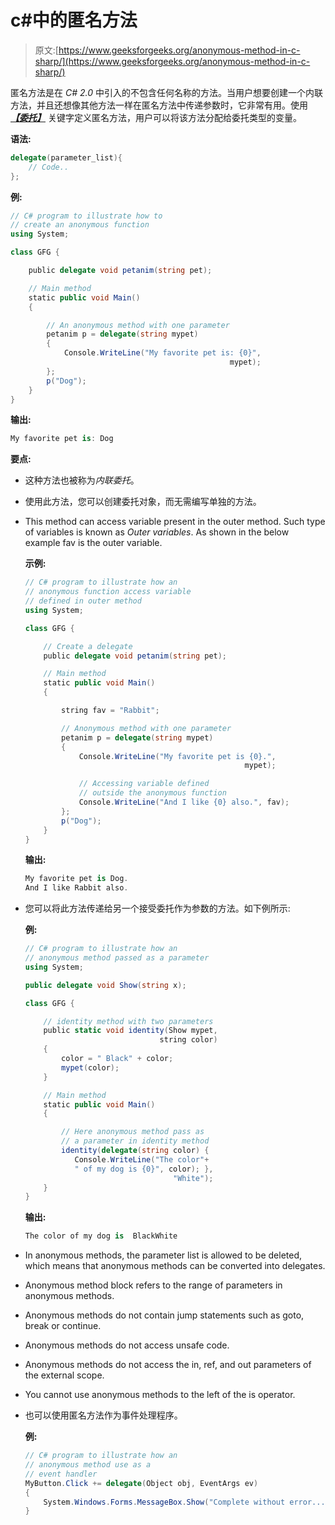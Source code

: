 # c#中的匿名方法

> 原文:[https://www.geeksforgeeks.org/anonymous-method-in-c-sharp/](https://www.geeksforgeeks.org/anonymous-method-in-c-sharp/)

匿名方法是在 *C# 2.0* 中引入的不包含任何名称的方法。当用户想要创建一个内联方法，并且还想像其他方法一样在匿名方法中传递参数时，它非常有用。使用 ***[【委托】](https://www.geeksforgeeks.org/c-sharp-delegates/)*** 关键字定义匿名方法，用户可以将该方法分配给委托类型的变量。

**语法:**

```cs
delegate(parameter_list){
    // Code..
};

```

**例:**

```cs
// C# program to illustrate how to 
// create an anonymous function
using System;

class GFG {

    public delegate void petanim(string pet);

    // Main method
    static public void Main()
    {

        // An anonymous method with one parameter
        petanim p = delegate(string mypet)
        {
            Console.WriteLine("My favorite pet is: {0}",
                                                 mypet);
        };
        p("Dog");
    }
}
```

**输出:**

```cs
My favorite pet is: Dog

```

**要点:**

*   这种方法也被称为*内联委托*。
*   使用此方法，您可以创建委托对象，而无需编写单独的方法。
*   This method can access variable present in the outer method. Such type of variables is known as *Outer variables*. As shown in the below example fav is the outer variable.

    **示例:**

    ```cs
    // C# program to illustrate how an 
    // anonymous function access variable
    // defined in outer method
    using System;

    class GFG {

        // Create a delegate
        public delegate void petanim(string pet);

        // Main method
        static public void Main()
        {

            string fav = "Rabbit";

            // Anonymous method with one parameter
            petanim p = delegate(string mypet)
            {
                Console.WriteLine("My favorite pet is {0}.",
                                                     mypet);

                // Accessing variable defined
                // outside the anonymous function
                Console.WriteLine("And I like {0} also.", fav);
            };
            p("Dog");
        }
    }
    ```

    **输出:**

    ```cs
    My favorite pet is Dog.
    And I like Rabbit also.

    ```

*   您可以将此方法传递给另一个接受委托作为参数的方法。如下例所示:

    **例:**

    ```cs
    // C# program to illustrate how an 
    // anonymous method passed as a parameter
    using System;

    public delegate void Show(string x);

    class GFG {

        // identity method with two parameters
        public static void identity(Show mypet, 
                                  string color)
        {
            color = " Black" + color;
            mypet(color);
        }

        // Main method
        static public void Main()
        {

            // Here anonymous method pass as 
            // a parameter in identity method
            identity(delegate(string color) { 
               Console.WriteLine("The color"+
               " of my dog is {0}", color); },
                                     "White");
        }
    }
    ```

    **输出:**

    ```cs
    The color of my dog is  BlackWhite

    ```

*   In anonymous methods, the parameter list is allowed to be deleted, which means that anonymous methods can be converted into delegates.
*   Anonymous method block refers to the range of parameters in anonymous methods.
*   Anonymous methods do not contain jump statements such as goto, break or continue.
*   Anonymous methods do not access unsafe code.
*   Anonymous methods do not access the in, ref, and out parameters of the external scope.
*   You cannot use anonymous methods to the left of the is operator.
*   也可以使用匿名方法作为事件处理程序。

    **例:**

    ```cs
    // C# program to illustrate how an 
    // anonymous method use as a 
    // event handler
    MyButton.Click += delegate(Object obj, EventArgs ev)
    {
        System.Windows.Forms.MessageBox.Show("Complete without error...!!");
    }
    ```